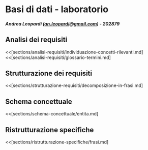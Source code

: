 # Basi di dati - laboratorio
##### Andrea Leopardi (<an.leopardi@gmail.com>) - 202879


## Analisi dei requisiti

<<[sections/analisi-requisiti/individuazione-concetti-rilevanti.md]
<<[sections/analisi-requisiti/glossario-termini.md]

## Strutturazione dei requisiti

<<[sections/strutturazione-requisiti/decomposizione-in-frasi.md]

## Schema concettuale

<<[sections/schema-concettuale/entita.md]

## Ristrutturazione specifiche

<<[sections/ristrutturazione-specifiche/frasi.md]
